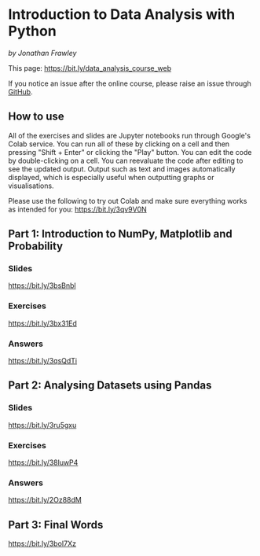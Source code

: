 # Introduction to Data Analysis with Python
*by Jonathan Frawley*

This page: <https://bit.ly/data_analysis_course_web>

If you notice an issue after the online course, please raise an issue through [GitHub](https://github.com/jonathanfrawley/data_analysis_course).

## How to use
All of the exercises and slides are Jupyter notebooks run through Google's Colab service.
You can run all of these by clicking on a cell and then pressing "Shift + Enter" or clicking the "Play" button.
You can edit the code by double-clicking on a cell.
You can reevaluate the code after editing to see the updated output.
Output such as text and images automatically displayed, which is especially useful when outputting graphs or visualisations.

Please use the following to try out Colab and make sure everything works as intended for you: <https://bit.ly/3qv9V0N>

## Part 1: Introduction to NumPy, Matplotlib and Probability 
### Slides
<https://bit.ly/3bsBnbl>
 
### Exercises
<https://bit.ly/3bx31Ed>

### Answers
<https://bit.ly/3qsQdTi>

## Part 2: Analysing Datasets using Pandas
### Slides
<https://bit.ly/3ru5gxu>
 
### Exercises
<https://bit.ly/38luwP4>

### Answers
<https://bit.ly/2Oz88dM>

## Part 3: Final Words
<https://bit.ly/3boI7Xz>
